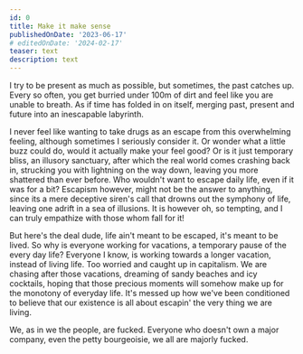 ```yaml
---
id: 0
title: Make it make sense
publishedOnDate: '2023-06-17'
# editedOnDate: '2024-02-17'
teaser: text
description: text
---
```

<!-- ## 17/06/2023 Make it make sense -->

I try to be present as much as possible, but sometimes, the past catches up. Every so often, you get burried under 100m of dirt and feel like you are unable to breath. As if time has folded in on itself, merging past, present and future into an inescapable labyrinth.

I never feel like wanting to take drugs as an escape from this overwhelming feeling, although sometimes I seriously consider it. Or wonder what a little buzz could do, would it actually make your feel good? Or is it just temporary bliss, an illusory sanctuary, after which the real world comes crashing back in, strucking you with lightning on the way down, leaving you more shattered than ever before. Who wouldn't want to escape daily life, even if it was for a bit? Escapism however, might not be the answer to anything, since its a mere deceptive siren's call that drowns out the symphony of life, leaving one adrift in a sea of illusions. It is however oh, so tempting, and I can truly empathize with those whom fall for it!

But here's the deal dude, life ain't meant to be escaped, it's meant to be lived. So why is everyone working for vacations, a temporary pause of the every day life? Everyone I know, is working towards a longer vacation, instead of living life. Too worried and caught up in capitalism. We are chasing after those vacations, dreaming of sandy beaches and icy cocktails, hoping that those precious moments will somehow make up for the monotony of everyday life. It's messed up how we've been conditioned to believe that our existence is all about escapin' the very thing we are living.

We, as in we the people, are fucked. Everyone who doesn't own a major company, even the petty bourgeoisie, we all are majorly fucked.